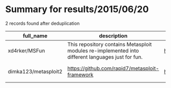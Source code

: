 
# Summary for results/2015/06/20
    
2 records found after deduplication

| full_name | description | html_url | matched_list | matched_count | pushed_at | size | stargazers_count | language | forks_count | vul_ids |
|----------------------|---------------------------------------------------------------------------------------------------|-----------------------------------------|----------------------------------|-----------------|---------------------------|--------|--------------------|------------|---------------|-----------|
| xd4rker/MSFun | This repository contains Metasploit modules re-implemented into different languages just for fun. | https://github.com/xd4rker/MSFun | ['metasploit module OR payload'] | 1 | 2015-06-20 16:37:02+00:00 | 144 | 1 | PHP | 1 | [] |
| dimka123/metasploit2 | https://github.com/rapid7/metasploit-framework | https://github.com/dimka123/metasploit2 | ['metasploit module OR payload'] | 1 | 2015-06-20 17:24:19+00:00 | 100 | 0 | | 0 | [] |
